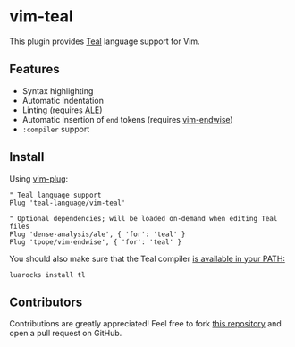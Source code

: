 # vim-teal
This plugin provides [Teal](https://github.com/teal-language/tl) language support for Vim.

## Features

- Syntax highlighting
- Automatic indentation
- Linting (requires [ALE](https://github.com/dense-analysis/ale))
- Automatic insertion of `end` tokens (requires [vim-endwise](https://github.com/tpope/vim-endwise))
- `:compiler` support

## Install
Using [vim-plug](https://github.com/junegunn/vim-plug):
```vim
" Teal language support
Plug 'teal-language/vim-teal'

" Optional dependencies; will be loaded on-demand when editing Teal files
Plug 'dense-analysis/ale', { 'for': 'teal' }
Plug 'tpope/vim-endwise', { 'for': 'teal' }
```

You should also make sure that the Teal compiler [is available in your PATH:](https://github.com/teal-language/tl#installing)
```
luarocks install tl
```

## Contributors

Contributions are greatly appreciated! Feel free to fork [this repository](https://github.com/teal-language/vim-teal) and open a pull request on GitHub.
